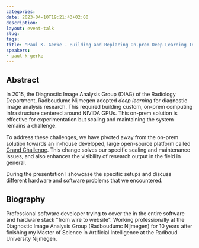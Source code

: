 ```yaml
---
categories:
date: 2023-04-10T19:21:43+02:00
description:
layout: event-talk
slug:
tags:
title: "Paul K. Gerke - Building and Replacing On-prem Deep Learning Infrastructure for Medical Image Analysis "
speakers:
- paul-k-gerke
---
```


## Abstract

In 2015, the Diagnostic Image Analysis Group (DIAG) of the Radiology Department, Radboudumc Nijmegen adopted _deep learning_ for diagnostic image analysis research. This required building custom, on-prem computing infrastructure centered around NIVIDA GPUs. This on-prem solution is effective for experimentation but scaling and maintaining the system remains a challenge.

To address these challenges, we have pivoted away from the on-prem solution towards an in-house developed, large open-source platform called [Grand Challenge](https://grand-challenge.org/). This change solves our specific scaling and maintenance issues, and also enhances the visibility of research output in the field in general.

During the presentation I showcase the specific setups and discuss different hardware and software problems that we encountered.

## Biography

Professional software developer trying to cover the in the entire software and hardware stack "from wire to website". Working professionally at the Diagnostic Image Analysis Group (Radboudumc Nijmegen) for 10 years after finishing my Master of Science in Artificial Intelligence at the Radboud University Nijmegen.
